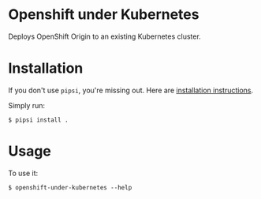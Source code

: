 # Openshift under Kubernetes

Deploys OpenShift Origin to an existing Kubernetes cluster.


# Installation

If you don't use `pipsi`, you're missing out.
Here are [installation instructions](https://github.com/mitsuhiko/pipsi#readme).

Simply run:

    $ pipsi install .


# Usage

To use it:

    $ openshift-under-kubernetes --help

